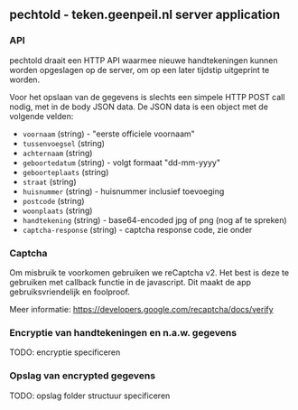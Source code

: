 ## pechtold - teken.geenpeil.nl server application

### API

pechtold draait een HTTP API waarmee nieuwe handtekeningen kunnen worden opgeslagen op de server, om op een later tijdstip uitgeprint te worden.

Voor het opslaan van de gegevens is slechts een simpele HTTP POST call nodig, met in de body JSON data. De JSON data is een object met de volgende velden:

 - `voornaam` (string) - "eerste officiele voornaam"
 - `tussenvoegsel` (string)
 - `achternaam` (string)
 - `geboortedatum` (string) - volgt formaat "dd-mm-yyyy"
 - `geboorteplaats` (string)
 - `straat` (string)
 - `huisnummer` (string) - huisnummer inclusief toevoeging
 - `postcode` (string)
 - `woonplaats` (string)
 - `handtekening` (string) - base64-encoded jpg of png (nog af te spreken)
 - `captcha-response` (string) - captcha response code, zie onder

### Captcha

Om misbruik te voorkomen gebruiken we reCaptcha v2. Het best is deze te gebruiken met callback functie in de javascript. Dit maakt de app gebruiksvriendelijk en foolproof.

Meer informatie: https://developers.google.com/recaptcha/docs/verify

### Encryptie van handtekeningen en n.a.w. gegevens

TODO: encryptie specificeren

### Opslag van encrypted gegevens

TODO: opslag folder structuur specificeren

